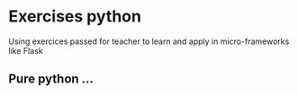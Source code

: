 # Exercises python
Using exercices passed for teacher to learn and apply in micro-frameworks like Flask

## Pure python ...
